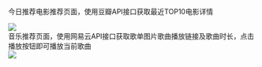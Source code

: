 今日推荐电影推荐页面，使用豆瓣API接口获取最近TOP10电影详情<br>

![](https://github.com/williamGIG/williamGIG.github.io/blob/master/mookdemo/imgs/png1.png)  <br>
音乐推荐页面，使用网易云API接口获取歌单图片歌曲播放链接及歌曲时长，点击播放按钮即可播放当前歌曲 <br>
![](https://github.com/williamGIG/williamGIG.github.io/blob/master/mookdemo/imgs/png2.png)  <br>
